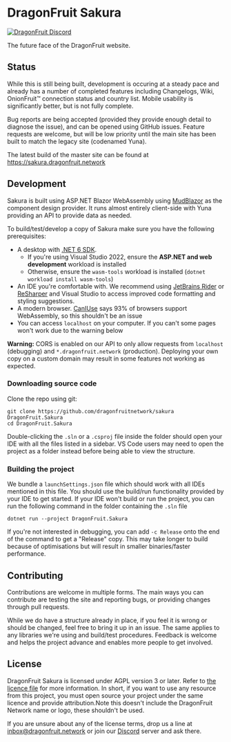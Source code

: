 
# DragonFruit Sakura
[![DragonFruit Discord](https://img.shields.io/discord/482528405292843018?label=Discord&style=popout)](https://discord.gg/VA26u5Z)

The future face of the DragonFruit website.

## Status
While this is still being built, development is occuring at a steady pace and already has a number of completed features including Changelogs, Wiki, OnionFruit™ connection status and country list. Mobile usability is significantly better, but is not fully complete.

Bug reports are being accepted (provided they provide enough detail to diagnose the issue), and can be opened using GitHub issues. Feature requests are welcome, but will be low priority until the main site has been built to match the legacy site (codenamed Yuna).

The latest build of the master site can be found at https://sakura.dragonfruit.network

## Development
Sakura is built using ASP.NET Blazor WebAssembly using [MudBlazor](https://mudblazor.com/) as the component design provider. It runs almost entirely client-side with Yuna providing an API to provide data as needed.

To build/test/develop a copy of Sakura make sure you have the following prerequisites:

- A desktop with [.NET 6 SDK](https://dotnet.microsoft.com/en-us/download/dotnet/6.0).
  - If you're using Visual Studio 2022, ensure the **ASP.NET and web development** workload is installed
  - Otherwise, ensure the `wasm-tools` workload is installed (`dotnet workload install wasm-tools`)
- An IDE you're comfortable with. We recommend using [JetBrains Rider](https://www.jetbrains.com/rider/) or [ReSharper](https://www.jetbrains.com/resharper/) and Visual Studio to access improved code formatting and styling suggestions.  
- A modern browser. [CanIUse](https://caniuse.com/wasm) says 93% of browsers support WebAssembly, so this shouldn't be an issue
- You can access `localhost` on your computer. If you can't some pages won't work due to the warning below

**Warning:** CORS is enabled on our API to only allow requests from `localhost` (debugging) and `*.dragonfruit.network` (production).
Deploying your own copy on a custom domain may result in some features not working as expected.

### Downloading source code
Clone the repo using git:
```
git clone https://github.com/dragonfruitnetwork/sakura DragonFruit.Sakura
cd DragonFruit.Sakura
```
Double-clicking the `.sln` or a `.csproj` file inside the folder should open your IDE with all the files listed in a sidebar. VS Code users may need to open the project as a folder instead before being able to view the structure.

### Building the project

We bundle a `launchSettings.json` file which should work with all IDEs mentioned in this file. You should use the build/run functionality provided by your IDE to get started. If your IDE won't build or run the project, you can run the following command in the folder containing the `.sln` file
```
dotnet run --project DragonFruit.Sakura
```

If you're not interested in debugging, you can add `-c Release` onto the end of the command to get a "Release" copy. This may take longer to build because of optimisations but will result in smaller binaries/faster performance.

## Contributing

Contributions are welcome in multiple forms. The main ways you can contribute are testing the site and reporting bugs, or providing changes through pull requests. 

While we do have a structure already in place, if you feel it is wrong or should be changed, feel free to bring it up in an issue. The same applies to any libraries we're using and build/test procedures.
Feedback is welcome and helps the project advance and enables more people to get involved.

## License
DragonFruit Sakura is licensed under AGPL version 3 or later. Refer to [the licence file](license.md) for more information. In short, if you want to use any resource from this project, you must open source your project under the same licence and provide attribution.Note this doesn't include the DragonFruit Network name or logo, these shouldn't be used.

If you are unsure about any of the license terms, drop us a line at inbox@dragonfruit.network or join our [Discord](https://discord.gg/VA26u5Z) server and ask there.